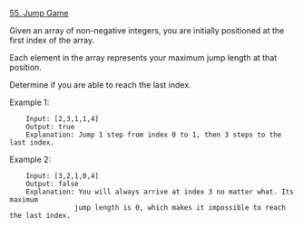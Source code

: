 [55. Jump Game](https://leetcode.com/problems/jump-game/)

Given an array of non-negative integers, you are initially positioned at the first index of the array.

Each element in the array represents your maximum jump length at that position.

Determine if you are able to reach the last index.

Example 1:

        Input: [2,3,1,1,4]
        Output: true
        Explanation: Jump 1 step from index 0 to 1, then 3 steps to the last index.

Example 2:

        Input: [3,2,1,0,4]
        Output: false
        Explanation: You will always arrive at index 3 no matter what. Its maximum
                    jump length is 0, which makes it impossible to reach the last index.
